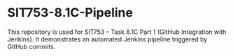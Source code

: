 # SIT753-8.1C-Pipeline
This repository is used for SIT753 – Task 8.1C Part 1 (GitHub Integration with Jenkins).
It demonstrates an automated Jenkins pipeline triggered by GitHub commits.

